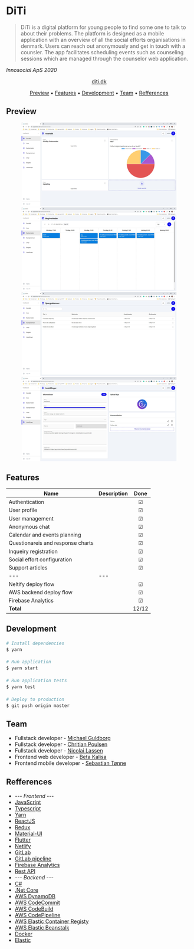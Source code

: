  
# DiTi

> DiTi is a digital platform for young people to find some one to talk to about their problems. The platform is designed as a mobile application with an overview of all the social efforts organisations in denmark. Users can reach out anonymously and get in touch with a counsler. The app facilitates scheduling events such as counseling sessions which are managed through the counselor web application.

*Innosocial ApS 2020*

<p align="center">
	<a href="https://diti.dk">
		diti.dk
	</a>
</p>


<p align="center">
  <a href="#preview">Preview</a> •
  <a href="#features">Features</a> •
  <a href="#development">Development</a> •
  <a href="#team">Team</a> •
  <a href="#refferences">Refferences</a>
</p>

## Preview

<p align="center">
	<img src="screenshots/screenshot_2.jpg" width="420">
	<img src="screenshots/screenshot_3.jpg" width="420">
	<img src="screenshots/screenshot_4.jpg" width="420">
	<img src="screenshots/screenshot_5.jpg" width="420">
</p>

## Features

| Name | Description | Done |
| --- | --- |  :---: |
| Authentication | | &#9745;
| User profile | | &#9745;
| User management | | &#9745;
| Anonymous chat | | &#9745;
| Calendar and events planning | | &#9745;
| Questionareis and response charts | | &#9745;
| Inqueiry registration | | &#9745;
| Social effort configuration | | &#9745;
| Support articles | | &#9745;
| --- | --- |  |
| Neltify deploy flow | | &#9745;
| AWS backend deploy flow | | &#9745;
| Firebase Analytics | | &#9745;
| <b>Total</b> | | 12/12


## Development

```bash
# Install dependencies
$ yarn

# Run application
$ yarn start

# Run application tests
$ yarn test

# Deploy to production
$ git push origin master
```


## Team
- Fullstack developer - [Michael Guldborg](http://michaelguldborg.dk)
- Fullstack developer - [Chritian Poulsen](https://www.christianpoulsen.dk/)
- Fullstack developer - [Nicolai Lassen](https://nmtl.dk/)
- Frontend web developer - [Beta Kalisa](#)
- Frontend mobile developer - [Sebastian Tønne](#)


## Refferences
- --- *Frontend* ---
- [JavaScript](https://www.javascript.com/)
- [Typescript](https://www.typescriptlang.org/)
- [Yarn](https://yarnpkg.com/)
- [ReactJS](https://reactjs.org/)
- [Redux](https://redux.js.org/)
- [Material-UI](https://mui.com/)
- [Flutter](https://flutter.dev/)
- [Netlify](https://www.netlify.com/)
- [GitLab](https://gitlab.com/)
- [GitLab pipeline](https://docs.gitlab.com/ee/ci/pipelines/)
- [Firebase Analytics](https://firebase.google.com/docs/analytics/)
- [Rest API](https://restfulapi.net/)
- --- *Backend* ---
- [C#](https://docs.microsoft.com/en-us/dotnet/csharp/)
- [.Net Core](https://docs.microsoft.com/da-dk/dotnet/)
- [AWS DynamoDB](https://aws.amazon.com/dynamodb/)
- [AWS CodeCommit](https://aws.amazon.com/codecommit/)
- [AWS CodeBuild](https://aws.amazon.com/codebuild/)
- [AWS CodePipeline](https://aws.amazon.com/codepipeline/)
- [AWS Elastic Container Registy](https://aws.amazon.com/ecr/)
- [AWS Elastic Beanstalk](https://aws.amazon.com/elasticbeanstalk/)
- [Docker](https://www.docker.com/)
- [Elastic](https://www.elastic.co/)
